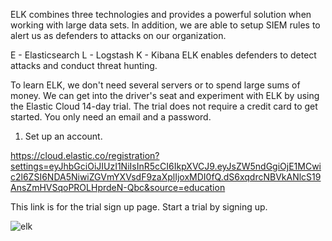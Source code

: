 ELK combines three technologies and provides a powerful solution when working with large data sets. In addition, we are able to setup SIEM rules to alert us as defenders to attacks on our organization.

E - Elasticsearch
L - Logstash
K - Kibana
ELK enables defenders to detect attacks and conduct threat hunting.

To learn ELK, we don't need several servers or to spend large sums of money. We can get into the driver's seat and experiment with ELK by using the Elastic Cloud 14-day trial. The trial does not require a credit card to get started. You only need an email and a password.

1. Set up an account.

https://cloud.elastic.co/registration?settings=eyJhbGciOiJIUzI1NiIsInR5cCI6IkpXVCJ9.eyJsZW5ndGgiOjE1MCwic2l6ZSI6NDA5NiwiZGVmYXVsdF9zaXplIjoxMDI0fQ.dS6xqdrcNBVkANlcS19AnsZmHVSqoPROLHprdeN-Qbc&source=education

This link is for the trial sign up page. Start a trial by signing up.

![elk](https://github.com/Hendrix145/Cybersecurity_Portfolio/assets/97060217/d2a4bfe8-47c9-4854-baa5-b138dfbf732a)
